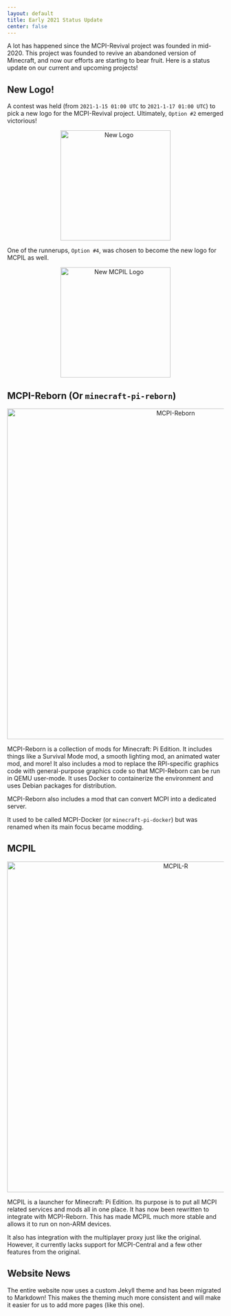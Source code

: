 ```yaml
---
layout: default
title: Early 2021 Status Update
center: false
---
```


A lot has happened since the MCPI-Revival project was founded in mid-2020. This project was founded to revive an abandoned version of Minecraft, and now our efforts are starting to bear fruit. Here is a status update on our current and upcoming projects!

## New Logo!
A contest was held (from ``2021-1-15 01:00 UTC`` to ``2021-1-17 01:00 UTC``) to pick a new logo for the MCPI-Revival project. Ultimately, ``Option #2`` emerged victorious!

<center><img alt="New Logo" width="256" src="{{ site.baseurl }}/assets/img/news/january-2021-status-update/logo.png"></center>

One of the runnerups, ``Option #4``, was chosen to become the new logo for MCPIL as well.

<center><img alt="New MCPIL Logo" width="256" src="{{ site.baseurl }}/assets/img/news/january-2021-status-update/mcpil-logo.png"></center>

## MCPI-Reborn (Or ``minecraft-pi-reborn``)

<center><img alt="MCPI-Reborn" width="768" src="{{ site.baseurl }}/assets/img/news/january-2021-status-update/mcpi-reborn.png"></center>

MCPI-Reborn is a collection of mods for Minecraft: Pi Edition. It includes things like a Survival Mode mod, a smooth lighting mod, an animated water mod, and more! It also includes a mod to replace the RPI-specific graphics code with general-purpose graphics code so that MCPI-Reborn can be run in QEMU user-mode. It uses Docker to containerize the environment and uses Debian packages for distribution.

MCPI-Reborn also includes a mod that can convert MCPI into a dedicated server.

It used to be called MCPI-Docker (or ``minecraft-pi-docker``) but was renamed when its main focus became modding.

## MCPIL

<center><img alt="MCPIL-R" width="768" src="{{ site.baseurl }}/assets/img/news/january-2021-status-update/mcpil.png"></center>

MCPIL is a launcher for Minecraft: Pi Edition. Its purpose is to put all MCPI related services and mods all in one place. It has now been rewritten to integrate with MCPI-Reborn. This has made MCPIL much more stable and allows it to run on non-ARM devices.

It also has integration with the multiplayer proxy just like the original. However, it currently lacks support for MCPI-Central and a few other features from the original.

## Website News
The entire website now uses a custom Jekyll theme and has been migrated to Markdown! This makes the theming much more consistent and will make it easier for us to add more pages (like this one).

